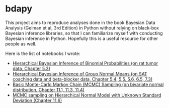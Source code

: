 bdapy
=====

This project aims to reproduce analyses done in the book
Bayesian Data Analysis (Gelman et al, 3rd Edition) in Python
without relying on black-box Bayesian inference libraries,
so that I can familiarize myself with conducting Bayesian inference in Python.
Hopefully this is a useful resource for other people as well.

Here is the list of notebooks I wrote:

* [Hierarchical Bayesian Inference of Binomial Probabilities (on rat tumor data, Chapter 5.3)](http://nbviewer.ipython.org/github/bikestra/bdapy/blob/master/ch5_3_rat_tumor.ipynb)
* [Hierarchical Bayesian Inference of Group Normal Means (on SAT coaching data and beta-blocker data, Chapter 5.4, 5.5, 5.6, 6.5, 7.3)](http://nbviewer.ipython.org/github/bikestra/bdapy/blob/master/hierarchical_normal.ipynb)
* [Basic Monte-Carlo Markov Chain (MCMC) Sampling (on bivariate normal distribution, Chapter 11.1, 11.3, 11.4)](http://nbviewer.ipython.org/github/bikestra/bdapy/blob/master/basic_mcmc.ipynb)
* [MCMC sampling on Hierarchical Normal Model with Unknown Standard Deviation (Chapter 11.6)](http://nbviewer.ipython.org/github/bikestra/bdapy/blob/master/mcmc_hierarchical_normal.ipynb)